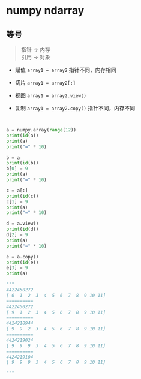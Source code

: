 # numpy ndarray

## 等号 

> 指针 -> 内存  
> 引用 -> 对象

- 赋值
`array1 = array2`
指针不同，内存相同

- 切片
`array1 = array2[:]`

- 视图
`array1 = array2.view()`

- 复制
`array1 = array2.copy()`
指针不同，内存不同

```python


a = numpy.array(range(12))
print(id(a))
print(a)
print("=" * 10)

b = a
print(id(b))
b[0] = 9
print(a)
print("=" * 10)

c = a[:]
print(id(c))
c[1] = 9
print(a)
print("=" * 10)

d = a.view()
print(id(d))
d[2] = 9
print(a)
print("=" * 10)

e = a.copy()
print(id(e))
e[3] = 9
print(a)

"""
4422450272
[ 0  1  2  3  4  5  6  7  8  9 10 11]
==========
4422450272
[ 9  1  2  3  4  5  6  7  8  9 10 11]
==========
4424218944
[ 9  9  2  3  4  5  6  7  8  9 10 11]
==========
4424219024
[ 9  9  9  3  4  5  6  7  8  9 10 11]
==========
4424219104
[ 9  9  9  3  4  5  6  7  8  9 10 11]

"""
```